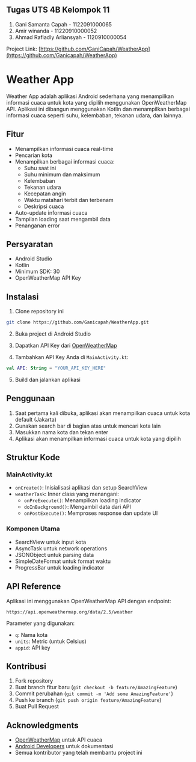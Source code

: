 ## Tugas UTS 4B Kelompok 11

1. Gani Samanta Capah - 1122091000065
2. Amir winanda - 11220910000052
3. Ahmad Rafiadly Arliansyah - 1120910000054

Project Link: [https://github.com/GaniCapah/WeatherApp](https://github.com/Ganicapah/WeatherApp)

# Weather App

Weather App adalah aplikasi Android sederhana yang menampilkan informasi cuaca untuk kota yang dipilih menggunakan OpenWeatherMap API. Aplikasi ini dibangun menggunakan Kotlin dan menampilkan berbagai informasi cuaca seperti suhu, kelembaban, tekanan udara, dan lainnya.

## Fitur

- Menampilkan informasi cuaca real-time
- Pencarian kota
- Menampilkan berbagai informasi cuaca:
  - Suhu saat ini
  - Suhu minimum dan maksimum
  - Kelembaban
  - Tekanan udara
  - Kecepatan angin
  - Waktu matahari terbit dan terbenam
  - Deskripsi cuaca
- Auto-update informasi cuaca
- Tampilan loading saat mengambil data
- Penanganan error

## Persyaratan

- Android Studio
- Kotlin
- Minimum SDK: 30
- OpenWeatherMap API Key

## Instalasi

1. Clone repository ini
```bash
git clone https://github.com/Ganicapah/WeatherApp.git
```

2. Buka project di Android Studio

3. Dapatkan API Key dari [OpenWeatherMap](https://openweathermap.org/api)

4. Tambahkan API Key Anda di `MainActivity.kt`:
```kotlin
val API: String = "YOUR_API_KEY_HERE"
```

5. Build dan jalankan aplikasi

## Penggunaan

1. Saat pertama kali dibuka, aplikasi akan menampilkan cuaca untuk kota default (Jakarta)
2. Gunakan search bar di bagian atas untuk mencari kota lain
3. Masukkan nama kota dan tekan enter
4. Aplikasi akan menampilkan informasi cuaca untuk kota yang dipilih

## Struktur Kode

### MainActivity.kt
- `onCreate()`: Inisialisasi aplikasi dan setup SearchView
- `weatherTask`: Inner class yang menangani:
  - `onPreExecute()`: Menampilkan loading indicator
  - `doInBackground()`: Mengambil data dari API
  - `onPostExecute()`: Memproses response dan update UI

### Komponen Utama
- SearchView untuk input kota
- AsyncTask untuk network operations
- JSONObject untuk parsing data
- SimpleDateFormat untuk format waktu
- ProgressBar untuk loading indicator

## API Reference

Aplikasi ini menggunakan OpenWeatherMap API dengan endpoint:
```
https://api.openweathermap.org/data/2.5/weather
```

Parameter yang digunakan:
- `q`: Nama kota
- `units`: Metric (untuk Celsius)
- `appid`: API key

## Kontribusi

1. Fork repository
2. Buat branch fitur baru (`git checkout -b feature/AmazingFeature`)
3. Commit perubahan (`git commit -m 'Add some AmazingFeature'`)
4. Push ke branch (`git push origin feature/AmazingFeature`)
5. Buat Pull Request


## Acknowledgments

- [OpenWeatherMap](https://openweathermap.org) untuk API cuaca
- [Android Developers](https://developer.android.com) untuk dokumentasi
- Semua kontributor yang telah membantu project ini
